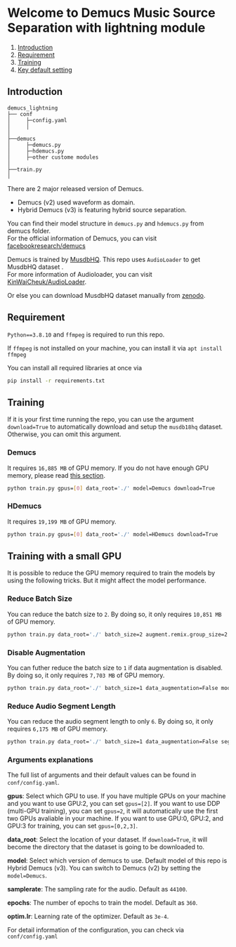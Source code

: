 # Welcome to Demucs Music Source Separation with lightning module

1. [Introduction](#Introduction)
1. [Requirement](#Requirement)
1. [Training](#Training)
1. [Key default setting](#Key-default-setting)


## Introduction
```
demucs_lightning
├── conf
│     ├─config.yaml
│     │
│
├──demucs
│     ├─demucs.py
│     ├─hdemucs.py
│     ├─other custome modules
│
├──train.py
│   
```

There are 2 major released version of Demucs. 
* Demucs (v2) used waveform as domain. 
* Hybrid Demucs (v3) is featuring hybrid source separation. 

You can find their model structure in 
`demucs.py` and `hdemucs.py` from demucs folder.\
For the official information of Demucs, you can visit [facebookresearch/demucs](https://github.com/facebookresearch/demucs)

Demucs is trained by [MusdbHQ](https://sigsep.github.io/datasets/musdb.html). This repo uses `AudioLoader` to get MusdbHQ dataset .\
For more information of Audioloader, you can visit [KinWaiCheuk/AudioLoader](https://github.com/KinWaiCheuk/AudioLoader).

Or else you can download MusdbHQ dataset manually from [zenodo](https://zenodo.org/record/3338373#.YoEmSC8RpQI).

## Requirement
`Python==3.8.10` and `ffmpeg` is required to run this repo.

If `ffmpeg` is not installed on your machine, you can install it via `apt install ffmpeg`

You can install all required libraries at once via
``` bash
pip install -r requirements.txt
```

## Training
If it is your first time running the repo, you can use the argument `download=True` to automatically download and setup the `musdb18hq` dataset. Otherwise, you can omit this  argument.

### Demucs
It requires `16,885 MB` of GPU memory. If you do not have enough GPU memory, please read [this section](#).

```bash
python train.py gpus=[0] data_root='./' model=Demucs download=True
```

### HDemucs
It requires `19,199 MB` of GPU memory.
```bash
python train.py gpus=[0] data_root='./' model=HDemucs download=True
```

## Training with a small GPU
It is possible to reduce the GPU memory required to train the models by using the following tricks. But it might affect the model performance.
### Reduce Batch Size
You can reduce the batch size to `2`. By doing so, it only requires `10,851 MB` of GPU memory.
```bash
python train.py data_root='./' batch_size=2 augment.remix.group_size=2 model=Demucs
```

### Disable Augmentation 
You can futher reduce the batch size to `1` if data augmentation is disabled. By doing so, it only requires `7,703 MB` of GPU memory.
```bash
python train.py data_root='./' batch_size=1 data_augmentation=False model=Demucs
```


### Reduce Audio Segment Length
You can reduce the audio segment length to only `6`. By doing so, it only requires `6,175 MB` of GPU memory.
```bash
python train.py data_root='./' batch_size=1 data_augmentation=False segment=6 model=Demucs
```






### Arguments explanations
The full list of arguments and their default values can be found in `conf/config.yaml`.

__gpus__: Select which GPU to use. If you have multiple GPUs on your machine and you want to use GPU:2, you can set `gpus=[2]`. If you want to use DDP (multi-GPU training), you can set `gpus=2`, it will automatically use the first two GPUs avaliable in your machine. If you want to use GPU:0, GPU:2, and GPU:3 for training, you can set `gpus=[0,2,3]`.

__data_root__: Select the location of your dataset. If `download=True`, it will become the directory that the dataset is going to be downloaded to.

__model__: Select which version of demucs to use. Default model of this repo is Hybrid Demucs (v3). You can switch to Demucs (v2) by setting the `model=Demucs`.

__samplerate__: The sampling rate for the audio. Default as `44100`.

__epochs__: The number of epochs to train the model. Default as `360`.

__optim.lr__: Learning rate of the optimizer. Default as `3e-4`.

For detail information of the configuration, you can check via `conf/config.yaml`